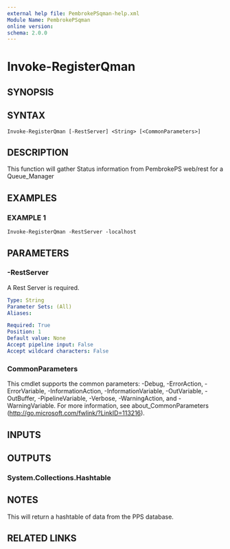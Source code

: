 ```yaml
---
external help file: PembrokePSqman-help.xml
Module Name: PembrokePSqman
online version:
schema: 2.0.0
---
```


# Invoke-RegisterQman

## SYNOPSIS

## SYNTAX

```
Invoke-RegisterQman [-RestServer] <String> [<CommonParameters>]
```

## DESCRIPTION
This function will gather Status information from PembrokePS web/rest for a Queue_Manager

## EXAMPLES

### EXAMPLE 1
```
Invoke-RegisterQman -RestServer -localhost
```

## PARAMETERS

### -RestServer
A Rest Server is required.

```yaml
Type: String
Parameter Sets: (All)
Aliases:

Required: True
Position: 1
Default value: None
Accept pipeline input: False
Accept wildcard characters: False
```

### CommonParameters
This cmdlet supports the common parameters: -Debug, -ErrorAction, -ErrorVariable, -InformationAction, -InformationVariable, -OutVariable, -OutBuffer, -PipelineVariable, -Verbose, -WarningAction, and -WarningVariable.
For more information, see about_CommonParameters (http://go.microsoft.com/fwlink/?LinkID=113216).

## INPUTS

## OUTPUTS

### System.Collections.Hashtable

## NOTES
This will return a hashtable of data from the PPS database.

## RELATED LINKS
